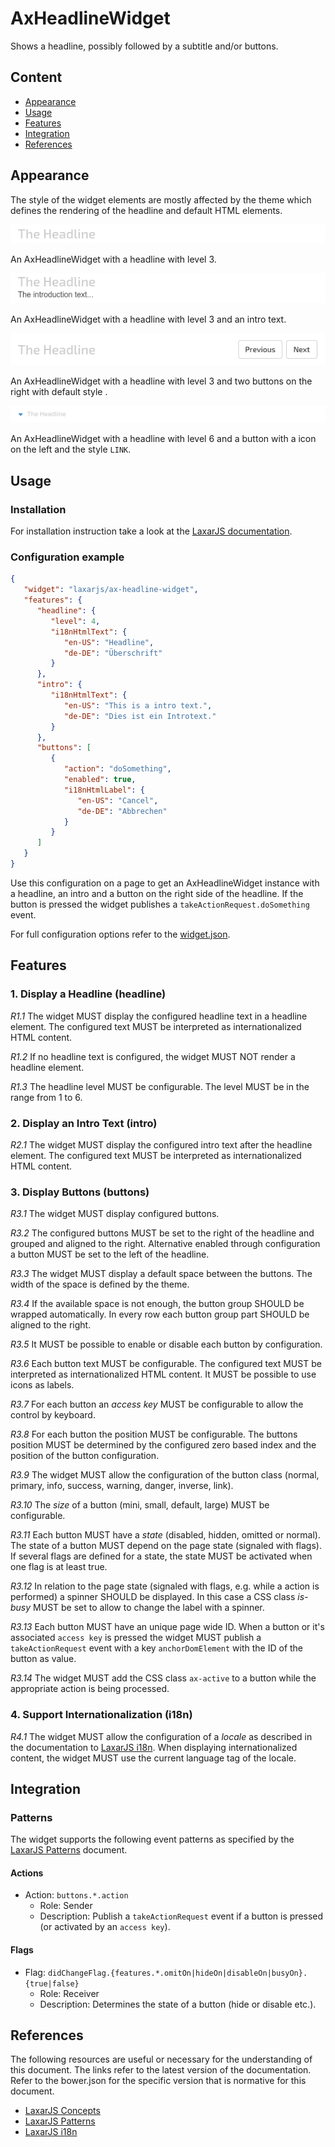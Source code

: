 # AxHeadlineWidget
Shows a headline, possibly followed by a subtitle and/or buttons.


## Content
* [Appearance](#appearance)
* [Usage](#usage)
* [Features](#features)
* [Integration](#integration)
* [References](#references)


## Appearance
The style of the widget elements are mostly affected by the theme which defines the rendering of the headline and default HTML elements.

![Illustration of the AxHeadlineWidget](docs/img/example_1.png)

An AxHeadlineWidget with a headline with level 3.


![Illustration of the AxHeadlineWidget](docs/img/example_2.png)

An AxHeadlineWidget with a headline with level 3 and an intro text.


![Illustration of the AxHeadlineWidget](docs/img/example_3.png)

An AxHeadlineWidget with a headline with level 3 and two buttons on the right with default style .


![Illustration of the AxHeadlineWidget](docs/img/example_4.png)

An AxHeadlineWidget with a headline with level 6 and a button with a icon on the left and the style `LINK`.


## Usage

### Installation
For installation instruction take a look at the [LaxarJS documentation](https://github.com/LaxarJS/laxar/blob/master/docs/manuals/installing_widgets.md).


### Configuration example

```json
{
   "widget": "laxarjs/ax-headline-widget",
   "features": {
      "headline": {
         "level": 4,
         "i18nHtmlText": {
            "en-US": "Headline",
            "de-DE": "Überschrift"
         }
      },
      "intro": {
         "i18nHtmlText": {
            "en-US": "This is a intro text.",
            "de-DE": "Dies ist ein Introtext."
         }
      },
      "buttons": [
         {
            "action": "doSomething",
            "enabled": true,
            "i18nHtmlLabel": {
               "en-US": "Cancel",
               "de-DE": "Abbrechen"
            }
         }
      ]
   }
}
```
Use this configuration on a page to get an AxHeadlineWidget instance with a headline, an intro and a button on the right side of the headline.
If the button is pressed the widget publishes a `takeActionRequest.doSomething` event.


For full configuration options refer to the [widget.json](widget.json).

## Features

### 1. Display a Headline (headline)
*R1.1* The widget MUST display the configured headline text in a headline element.
The configured text MUST be interpreted as internationalized HTML content.

*R1.2* If no headline text is configured, the widget MUST NOT render a headline element.

*R1.3* The headline level MUST be configurable.
The level MUST be in the range from 1 to 6.

### 2. Display an Intro Text (intro)
*R2.1* The widget MUST display the configured intro text after the headline element.
The configured text MUST be interpreted as internationalized HTML content.

### 3. Display Buttons (buttons)
*R3.1* The widget MUST display configured buttons.

*R3.2* The configured buttons MUST be set to the right of the headline and grouped and aligned to the right.
Alternative enabled through configuration a button MUST be set to the left of the headline.

*R3.3* The widget MUST display a default space between the buttons.
The width of the space is defined by the theme.

*R3.4* If the available space is not enough, the button group SHOULD be wrapped automatically.
In every row each button group part SHOULD be aligned to the right.

*R3.5* It MUST be possible to enable or disable each button by configuration.

*R3.6* Each button text MUST be configurable.
The configured text MUST be interpreted as internationalized HTML content.
It MUST be possible to use icons as labels.

*R3.7* For each button an *access key* MUST be configurable to allow the control by keyboard.

*R3.8* For each button the position MUST be configurable.
The buttons position MUST be determined by the configured zero based index and the position of the button configuration.

*R3.9* The widget MUST allow the configuration of the button class (normal, primary, info, success, warning, danger, inverse, link).

*R3.10* The *size* of a button (mini, small, default, large) MUST be configurable.

*R3.11* Each button MUST have a *state* (disabled, hidden, omitted or normal).
The state of a button MUST depend on the page state (signaled with flags).
If several flags are defined for a state, the state MUST be activated when one flag is at least true.

*R3.12* In relation to the page state (signaled with flags, e.g. while a action is performed) a spinner SHOULD be displayed.
In this case a CSS class *is-busy* MUST be set to allow to change the label with a spinner.

*R3.13* Each button MUST have an unique page wide ID.
When a button or it's associated `access key` is pressed the widget MUST publish a `takeActionRequest` event with a key `anchorDomElement` with the ID of the button as value.

*R3.14* The widget MUST add the CSS class `ax-active` to a button while the appropriate action is being processed.

### 4. Support Internationalization (i18n)
*R4.1* The widget MUST allow the configuration of a *locale* as described in the documentation to [LaxarJS i18n]. When displaying internationalized content, the widget MUST use the current language tag of the locale.


## Integration
### Patterns
The widget supports the following event patterns as specified by the [LaxarJS Patterns] document.

#### Actions
* Action: `buttons.*.action`
   * Role: Sender
   * Description: Publish a `takeActionRequest` event if a button is pressed (or activated by an `access key`).


#### Flags
* Flag: `didChangeFlag.{features.*.omitOn|hideOn|disableOn|busyOn}.{true|false}`
   * Role: Receiver
   * Description: Determines the state of a button (hide or disable etc.).


## References
The following resources are useful or necessary for the understanding of this document.
The links refer to the latest version of the documentation.
Refer to the bower.json for the specific version that is normative for this document.

* [LaxarJS Concepts]
* [LaxarJS Patterns]
* [LaxarJS i18n]

[LaxarJS Concepts]: https://github.com/LaxarJS/laxar/blob/master/docs/concepts.md "LaxarJS Concepts"
[LaxarJS Patterns]: https://github.com/LaxarJS/laxar_patterns/blob/master/docs/index.md "LaxarJS Patterns"
[LaxarJS i18n]: https://github.com/LaxarJS/laxar/blob/master/docs/manuals/i18n.md "LaxarJS i18n"
